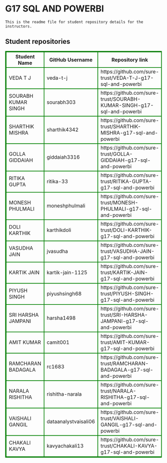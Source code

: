 # G17 SQL AND POWERBI
    This is the readme file for student repository details for the instructors.
## Student repositories 
<table style="border : 2px solid green; width:100%;">
<tr >
<th style="border : 2px solid green;">Student Name</th>
<th style="border : 2px solid green;">GitHub Username</th>
<th style="border : 2px solid green;">Repository link</th>
</tr>
<tr style="border : 2px solid green;">
<td style="border : 2px solid green;">VEDA T J</td> 

<td style="border : 2px solid green;">veda-t-j</td> 

<td style="border : 2px solid green;">https://github.com/sure-trust/VEDA-T-J-g17-sql-and-powerbi</td> 
</tr>

<tr style="border : 2px solid green;">
<td style="border : 2px solid green;">SOURABH KUMAR SINGH</td> 

<td style="border : 2px solid green;">sourabh303</td> 

<td style="border : 2px solid green;">https://github.com/sure-trust/SOURABH-KUMAR-SINGH-g17-sql-and-powerbi</td> 
</tr>

<tr style="border : 2px solid green;">
<td style="border : 2px solid green;">SHARTHIK MISHRA</td> 

<td style="border : 2px solid green;">sharthik4342</td> 

<td style="border : 2px solid green;">https://github.com/sure-trust/SHARTHIK-MISHRA-g17-sql-and-powerbi</td> 
</tr>

<tr style="border : 2px solid green;">
<td style="border : 2px solid green;">GOLLA GIDDAIAH</td> 

<td style="border : 2px solid green;">giddaiah3316</td> 

<td style="border : 2px solid green;">https://github.com/sure-trust/GOLLA-GIDDAIAH-g17-sql-and-powerbi</td> 
</tr>

<tr style="border : 2px solid green;">
<td style="border : 2px solid green;">RITIKA GUPTA</td> 

<td style="border : 2px solid green;">ritika-33</td> 

<td style="border : 2px solid green;">https://github.com/sure-trust/RITIKA-GUPTA-g17-sql-and-powerbi</td> 
</tr>

<tr style="border : 2px solid green;">
<td style="border : 2px solid green;">MONESH PHULMALI</td> 

<td style="border : 2px solid green;">moneshphulmali</td> 

<td style="border : 2px solid green;">https://github.com/sure-trust/MONESH-PHULMALI-g17-sql-and-powerbi</td> 
</tr>

<tr style="border : 2px solid green;">
<td style="border : 2px solid green;">DOLI KARTHIK</td> 

<td style="border : 2px solid green;">karthikdoli</td> 

<td style="border : 2px solid green;">https://github.com/sure-trust/DOLI-KARTHIK-g17-sql-and-powerbi</td> 
</tr>

<tr style="border : 2px solid green;">
<td style="border : 2px solid green;">VASUDHA JAIN</td> 

<td style="border : 2px solid green;">jvasudha</td> 

<td style="border : 2px solid green;">https://github.com/sure-trust/VASUDHA-JAIN-g17-sql-and-powerbi</td> 
</tr>

<tr style="border : 2px solid green;">
<td style="border : 2px solid green;">KARTIK JAIN</td> 

<td style="border : 2px solid green;">kartik-jain-1125</td> 

<td style="border : 2px solid green;">https://github.com/sure-trust/KARTIK-JAIN-g17-sql-and-powerbi</td> 
</tr>

<tr style="border : 2px solid green;">
<td style="border : 2px solid green;">PIYUSH SINGH</td> 

<td style="border : 2px solid green;">piyushsingh68</td> 

<td style="border : 2px solid green;">https://github.com/sure-trust/PIYUSH-SINGH-g17-sql-and-powerbi</td> 
</tr>

<tr style="border : 2px solid green;">
<td style="border : 2px solid green;">SRI HARSHA JAMPANI</td> 

<td style="border : 2px solid green;">harsha1498</td> 

<td style="border : 2px solid green;">https://github.com/sure-trust/SRI-HARSHA-JAMPANI-g17-sql-and-powerbi</td> 
</tr>

<tr style="border : 2px solid green;">
<td style="border : 2px solid green;">AMIT KUMAR</td> 

<td style="border : 2px solid green;">camit001</td> 

<td style="border : 2px solid green;">https://github.com/sure-trust/AMIT-KUMAR-g17-sql-and-powerbi</td> 
</tr>

<tr style="border : 2px solid green;">
<td style="border : 2px solid green;">RAMCHARAN BADAGALA</td> 

<td style="border : 2px solid green;">rc1683</td> 

<td style="border : 2px solid green;">https://github.com/sure-trust/RAMCHARAN-BADAGALA-g17-sql-and-powerbi</td> 
</tr>

<tr style="border : 2px solid green;">
<td style="border : 2px solid green;">NARALA RISHITHA</td> 

<td style="border : 2px solid green;">rishitha-narala</td> 

<td style="border : 2px solid green;">https://github.com/sure-trust/NARALA-RISHITHA-g17-sql-and-powerbi</td> 
</tr>

<tr style="border : 2px solid green;">
<td style="border : 2px solid green;">VAISHALI GANGIL</td> 

<td style="border : 2px solid green;">dataanalystvaisali06</td> 

<td style="border : 2px solid green;">https://github.com/sure-trust/VAISHALI-GANGIL-g17-sql-and-powerbi</td> 
</tr>

<tr style="border : 2px solid green;">
<td style="border : 2px solid green;">CHAKALI KAVYA</td> 

<td style="border : 2px solid green;">kavyachakali13</td> 

<td style="border : 2px solid green;">https://github.com/sure-trust/CHAKALI-KAVYA-g17-sql-and-powerbi</td> 
</tr>
